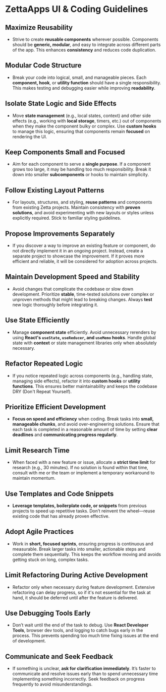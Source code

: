# ZettaApps UI & Coding Guidelines

## Maximize Reusability
- Strive to create **reusable components** wherever possible. Components should be **generic, modular**, and easy to integrate across different parts of the app. This enhances **consistency** and reduces code duplication.

## Modular Code Structure
- Break your code into logical, small, and manageable pieces. Each **component, hook**, or **utility function** should have a single responsibility. This makes testing and debugging easier while improving **readability**.

## Isolate State Logic and Side Effects
- Move **state management** (e.g., local states, context) and other side effects (e.g., working with **local storage**, timers, etc.) out of components when they make the component bulky or complex. Use **custom hooks** to manage this logic, ensuring that components remain **focused** on rendering the UI.

## Keep Components Small and Focused
- Aim for each component to serve a **single purpose**. If a component grows too large, it may be handling too much responsibility. Break it down into smaller **subcomponents** or hooks to maintain simplicity.

## Follow Existing Layout Patterns
- For layouts, structures, and styling, **reuse patterns** and components from existing Zetta projects. Maintain consistency with **proven solutions**, and avoid experimenting with new layouts or styles unless explicitly required. Stick to familiar styling guidelines.

## Propose Improvements Separately
- If you discover a way to improve an existing feature or component, do not directly implement it in an ongoing project. Instead, create a separate project to showcase the improvement. If it proves more efficient and reliable, it will be considered for adoption across projects.

## Maintain Development Speed and Stability
- Avoid changes that complicate the codebase or slow down development. Prioritize **stable**, time-tested solutions over complex or unproven methods that might lead to breaking changes. Always **test** new logic thoroughly before integrating it.

## Use State Efficiently
- Manage **component state** efficiently. Avoid unnecessary rerenders by using **React's `useState`, `useReducer`, and `useMemo` hooks**. Handle global state with **context** or state management libraries only when absolutely necessary.

## Refactor Repeated Logic
- If you notice repeated logic across components (e.g., handling state, managing side effects), refactor it into **custom hooks** or **utility functions**. This ensures better maintainability and keeps the codebase DRY (Don't Repeat Yourself).

## Prioritize Efficient Development
- **Focus on speed and efficiency** when coding. Break tasks into **small, manageable chunks**, and avoid over-engineering solutions. Ensure that each task is completed in a reasonable amount of time by setting **clear deadlines** and **communicating progress regularly**.

## Limit Research Time
- When faced with a new feature or issue, allocate a **strict time limit** for research (e.g., 30 minutes). If no solution is found within that time, consult with me or the team or implement a temporary workaround to maintain momentum.

## Use Templates and Code Snippets
- **Leverage templates, boilerplate code, or snippets** from previous projects to speed up repetitive tasks. Don’t reinvent the wheel—reuse existing code that has already proven effective.

## Adopt Agile Practices
- Work in **short, focused sprints**, ensuring progress is continuous and measurable. Break larger tasks into smaller, actionable steps and complete them sequentially. This keeps the workflow moving and avoids getting stuck on long, complex tasks.

## Limit Refactoring During Active Development
- Refactor only when necessary during feature development. Extensive refactoring can delay progress, so if it's not essential for the task at hand, it should be deferred until after the feature is delivered.

## Use Debugging Tools Early
- Don’t wait until the end of the task to debug. Use **React Developer Tools**, browser dev tools, and logging to catch bugs early in the process. This prevents spending too much time fixing issues at the end of development.

## Communicate and Seek Feedback
- If something is unclear, **ask for clarification immediately**. It’s faster to communicate and resolve issues early than to spend unnecessary time implementing something incorrectly. Seek feedback on progress frequently to avoid misunderstandings.
